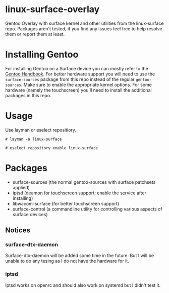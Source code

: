 # linux-surface-overlay
Gentoo Overlay with surface kernel and other utilities from the linux-surface repo. Packages aren't tested, if you find any issues feel free to help resolve them or report them at least.

# Installing Gentoo
For installing Gentoo on a Surface device you can mostly refer to the [Gentoo Handbook](https://wiki.gentoo.org/wiki/Handbook:AMD64).
For better hardware support you will need to use the ```surface-sources``` package from this repo instead of the regular ```gentoo-sources```. Make sure to enable the appropriate kernel options. For some hardware (namely the touchscreen) you'll need to install the additional packages in this repo.

# Usage
Use layman or eselect repositiory.

```# layman -a linux-surface```

```# eselect repository enable linux-surface```


# Packages
- surface-sources (the normal gentoo-sources with surface patchsets applied)
- iptsd (deamon for touchscreen support; enable the service after installing)
- libwacom-surface (for better touchscreen support)
- surface-control (a commandline utility for controlling various aspects of surface devices)

## Notices
### surface-dtx-daemon
Surface-dtx-daemon will be added some time in the future. But I will be unable to do any tesing as I do not have the hardware for it.
### iptsd
Iptsd works on openrc and should also work on systemd but I didn't test it.
